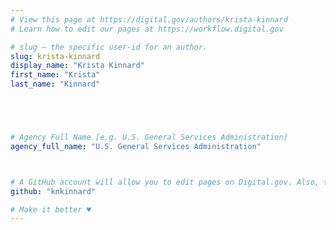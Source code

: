 ```yaml
---
# View this page at https://digital.gov/authors/krista-kinnard
# Learn how to edit our pages at https://workflow.digital.gov

# slug — the specific user-id for an author.
slug: krista-kinnard
display_name: "Krista Kinnard"
first_name: "Krista"
last_name: "Kinnard"





# Agency Full Name [e.g. U.S. General Services Administration]
agency_full_name: "U.S. General Services Administration"



# A GitHub account will allow you to edit pages on Digital.gov. Also, the image used in your GitHub account can be used to populate your digital.gov profile photo. Learn more about getting a Github account at [URL]
github: "knkinnard"

# Make it better ♥
---
```

